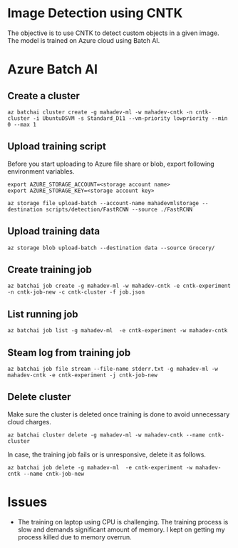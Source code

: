 # Image Detection using CNTK

The objective is to use CNTK to detect custom objects in a given image. The model is trained on Azure cloud using Batch AI.

# Azure Batch AI
## Create a cluster
```
az batchai cluster create -g mahadev-ml -w mahadev-cntk -n cntk-cluster -i UbuntuDSVM -s Standard_D11 --vm-priority lowpriority --min 0 --max 1
```
## Upload training script
Before you start uploading to Azure file share or blob, export following environment variables.
```
export AZURE_STORAGE_ACCOUNT=<storage account name>
export AZURE_STORAGE_KEY=<storage account key>
```
```
az storage file upload-batch --account-name mahadevmlstorage --destination scripts/detection/FastRCNN --source ./FastRCNN
```
## Upload training data
```
az storage blob upload-batch --destination data --source Grocery/
```
## Create training job
```
az batchai job create -g mahadev-ml -w mahadev-cntk -e cntk-experiment -n cntk-job-new -c cntk-cluster -f job.json 
```
## List running job
```
az batchai job list -g mahadev-ml  -e cntk-experiment -w mahadev-cntk
```
## Steam log from training job
```
az batchai job file stream --file-name stderr.txt -g mahadev-ml -w mahadev-cntk -e cntk-experiment -j cntk-job-new
```

## Delete cluster
Make sure the cluster is deleted once training is done to avoid unnecessary cloud charges.
```
az batchai cluster delete -g mahadev-ml -w mahadev-cntk --name cntk-cluster
```
In case, the training job fails or is unresponsive, delete it as follows.
```
az batchai job delete -g mahadev-ml  -e cntk-experiment -w mahadev-cntk --name cntk-job-new
```
# Issues
- The training on laptop using CPU is challenging. The training process is slow and demands significant amount of memory. I kept on getting my process killed due to memory overrun.
